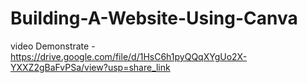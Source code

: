 # Building-A-Website-Using-Canva
video Demonstrate - https://drive.google.com/file/d/1HsC6h1pyQQqXYgUo2X-YXXZ2gBaFvPSa/view?usp=share_link

